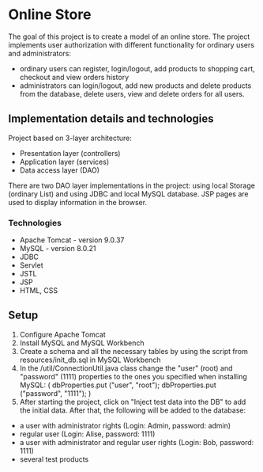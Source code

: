 # Online Store
 The goal of this project is to create a model of an online store. The project implements user authorization with different functionality for ordinary users and administrators:
 - ordinary users can register, login/logout, add products to shopping cart, checkout and view orders history
 - administrators can login/logout, add new products and delete products from the database, delete users, view and delete orders for all users.

## Implementation details and technologies
Project based on 3-layer architecture:
- Presentation layer (controllers)
- Application layer (services)
- Data access layer (DAO)

There are two DAO layer implementations in the project: using local Storage (ordinary List) and using JDBC and local MySQL database. JSP pages are used to display information in the browser. 

### Technologies
* Apache Tomcat - version 9.0.37
* MySQL - version 8.0.21
* JDBC
* Servlet
* JSTL
* JSP
* HTML, CSS

## Setup
1. Configure Apache Tomcat 
2. Install MySQL and MySQL Workbench
3. Create a schema and all the necessary tables by using the script from resources/init_db.sql in MySQL Workbench
4. In the /util/ConnectionUtil.java class change the "user" (root) and "password" (1111) properties to the ones you specified when installing MySQL:
( dbProperties.put ("user", "root");
dbProperties.put ("password", "1111"); )
5. After starting the project, click on "Inject test data into the DB" to add the initial data. After that, the following will be added to the database:
- a user with administrator rights (Login: Admin, password: admin)
- regular user (Login: Alise, password: 1111)
- a user with administrator and regular user rights (Login: Bob, password: 1111)
- several test products

